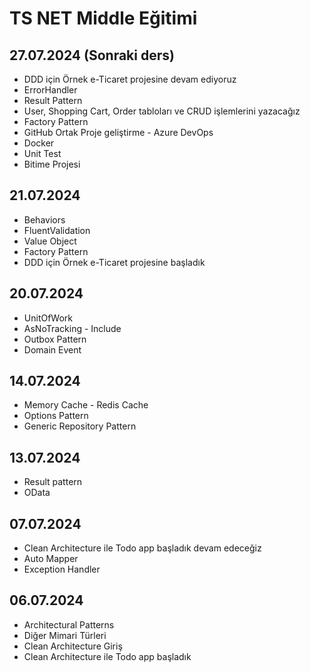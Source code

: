 # TS NET Middle Eğitimi

## 27.07.2024 (Sonraki ders)
- DDD için Örnek e-Ticaret projesine devam ediyoruz
- ErrorHandler
- Result Pattern
- User, Shopping Cart, Order tabloları ve CRUD işlemlerini yazacağız
- Factory Pattern
- GitHub Ortak Proje geliştirme - Azure DevOps
- Docker
- Unit Test
- Bitime Projesi

## 21.07.2024
- Behaviors
- FluentValidation
- Value Object
- Factory Pattern
- DDD için Örnek e-Ticaret projesine başladık

## 20.07.2024
- UnitOfWork
- AsNoTracking - Include
- Outbox Pattern
- Domain Event

## 14.07.2024
- Memory Cache - Redis Cache
- Options Pattern
- Generic Repository Pattern

## 13.07.2024
- Result pattern
- OData

## 07.07.2024
- Clean Architecture ile Todo app başladık devam edeceğiz
- Auto Mapper
- Exception Handler

## 06.07.2024
- Architectural Patterns
- Diğer Mimari Türleri
- Clean Architecture Giriş
- Clean Architecture ile Todo app başladık